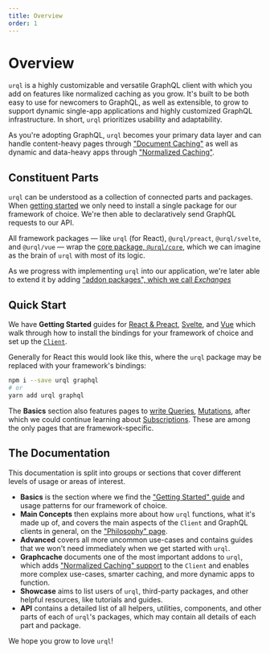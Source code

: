 ```yaml
---
title: Overview
order: 1
---
```


# Overview

`urql` is a highly customizable and versatile GraphQL client with which you add on features like
normalized caching as you grow. It's built to be both easy to use for newcomers to
GraphQL, as well as extensible, to grow to support dynamic single-app applications and highly
customized GraphQL infrastructure. In short, `urql` prioritizes usability and adaptability.

As you're adopting GraphQL, `urql` becomes your primary data layer and can handle content-heavy
pages through ["Document Caching"](./basics/document-caching.md) as well as dynamic and data-heavy
apps through ["Normalized Caching"](./graphcache/normalized-caching.md).

## Constituent Parts

`urql` can be understood as a collection of connected parts and packages. When [getting started](./basics/getting-started.md) we only need to install a single package for our
framework of choice. We're then able to declaratively send GraphQL requests to our API.

All framework packages — like `urql` (for React), `@urql/preact`, `@urql/svelte`, and `@urql/vue` —
wrap the [core package, `@urql/core`](./concepts/core-package.md), which we can imagine as the brain
of `urql` with most of its logic.

As we progress with implementing `urql` into our application, we're later able to extend it by
adding ["addon packages", which we call _Exchanges_](./concepts/exchanges.md)

## Quick Start

We have **Getting Started** guides for
[React &
Preact](https://formidable.com/open-source/urql/docs/basics/getting-started/#react--preact),
[Svelte](https://formidable.com/open-source/urql/docs/basics/getting-started/#svelte), and
[Vue](https://formidable.com/open-source/urql/docs/basics/getting-started/#vue) which walk through
how to install the bindings for your framework of choice and set up the
[`Client`](./api/core.md#client).

Generally for React this would look like this, where the `urql` package may be replaced with your
framework's bindings:

```sh
npm i --save urql graphql
# or
yarn add urql graphql
```

The **Basics** section also features pages to [write
Queries](https://formidable.com/open-source/urql/docs/basics/queries/),
[Mutations](https://formidable.com/open-source/urql/docs/basics/mutations/), after which we could
continue learning about
[Subscriptions](https://formidable.com/open-source/urql/docs/advanced/subscriptions/). These are
among the only pages that are framework-specific.

## The Documentation

This documentation is split into groups or sections that cover different levels of usage or areas of
interest.

- **Basics** is the section where we find the ["Getting Started"
  guide](./basics/getting-started.md) and usage patterns for our framework of choice.
- **Main Concepts** then explains more about how `urql` functions, what it's made up of, and covers
  the main aspects of the `Client` and GraphQL clients in general, on the ["Philosophy"
  page](./concepts/philosophy.md).
- **Advanced** covers all more uncommon use-cases and contains guides that we won't need immediately
  when we get started with `urql`.
- **Graphcache** documents one of the most important addons to `urql`, which adds ["Normalized
  Caching" support](./graphcache/normalized-caching.md) to the `Client` and enables more complex
  use-cases, smarter caching, and more dynamic apps to function.
- **Showcase** aims to list users of `urql`, third-party packages, and other helpful resources,
  like tutorials and guides.
- **API** contains a detailed list of all helpers, utilities, components, and other parts of each of
  `urql`'s packages, which may contain all details of each part and package.

We hope you grow to love `urql`!
